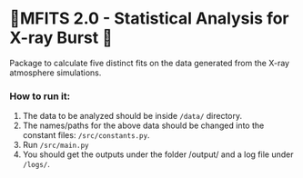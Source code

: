 # 💫MFITS 2.0 - Statistical Analysis for X-ray Burst 💫

Package to calculate five distinct fits on the data generated from the X-ray atmosphere simulations.	


### How to run it:

1) The data to be analyzed should be inside ```/data/``` directory.
2) The names/paths for the above data should be changed into the constant files: ```/src/constants.py```.
3) Run ```/src/main.py```
4) You should get the outputs under the folder /output/ and a log file under ```/logs/```.


